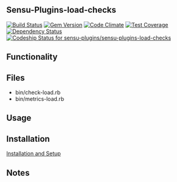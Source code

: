 ## Sensu-Plugins-load-checks

[ ![Build Status](https://travis-ci.org/sensu-plugins/sensu-plugins-load-checks.svg?branch=master)](https://travis-ci.org/sensu-plugins/sensu-plugins-load-checks)
[![Gem Version](https://badge.fury.io/rb/sensu-plugins-load-checks.svg)](http://badge.fury.io/rb/sensu-plugins-load-checks)
[![Code Climate](https://codeclimate.com/github/sensu-plugins/sensu-plugins-load-checks/badges/gpa.svg)](https://codeclimate.com/github/sensu-plugins/sensu-plugins-load-checks)
[![Test Coverage](https://codeclimate.com/github/sensu-plugins/sensu-plugins-load-checks/badges/coverage.svg)](https://codeclimate.com/github/sensu-plugins/sensu-plugins-load-checks)
[![Dependency Status](https://gemnasium.com/sensu-plugins/sensu-plugins-load-checks.svg)](https://gemnasium.com/sensu-plugins/sensu-plugins-load-checks)
[ ![Codeship Status for sensu-plugins/sensu-plugins-load-checks](https://codeship.com/projects/5de2a3e0-db96-0132-e4a4-0eed4ec53b27/status?branch=master)](https://codeship.com/projects/79666)

## Functionality

## Files
 * bin/check-load.rb
 * bin/metrics-load.rb

## Usage

## Installation

[Installation and Setup](http://sensu-plugins.io/docs/installation_instructions.html)

## Notes
